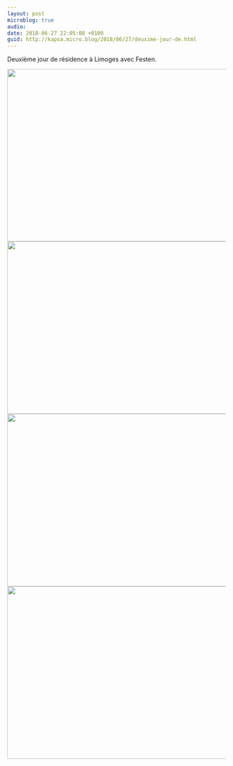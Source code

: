 ```yaml
---
layout: post
microblog: true
audio: 
date: 2018-06-27 22:05:08 +0100
guid: http://kapsa.micro.blog/2018/06/27/deuxime-jour-de.html
---
```

Deuxième jour de résidence à Limoges avec Festen.

<img src="http://www.jeankapsa.com/uploads/2018/0a3cb770ae.jpg" width="600" height="397" /><img src="http://www.jeankapsa.com/uploads/2018/e0849422e3.jpg" width="600" height="397" /><img src="http://www.jeankapsa.com/uploads/2018/0102806b64.jpg" width="600" height="397" /><img src="http://www.jeankapsa.com/uploads/2018/3461b5bdc5.jpg" width="600" height="397" />
